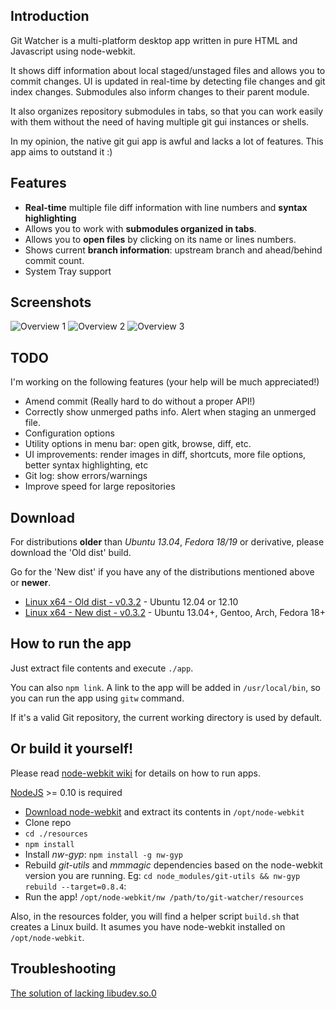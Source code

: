 ## Introduction

Git Watcher is a multi-platform desktop app written in pure HTML and Javascript using node-webkit.

It shows diff information about local staged/unstaged files and allows you to commit changes. UI is updated in real-time by detecting file changes and git index changes. Submodules also inform changes to their parent module.

It also organizes repository submodules in tabs, so that you can work easily with them without the need of having multiple git gui instances or shells.

In my opinion, the native git gui app is awful and lacks a lot of features. This app aims to outstand it :)

## Features

* **Real-time** multiple file diff information with line numbers and **syntax highlighting**
* Allows you to work with **submodules organized in tabs**.
* Allows you to **open files** by clicking on its name or lines numbers.
* Shows current **branch information**: upstream branch and ahead/behind commit count.
* System Tray support

## Screenshots
![Overview 1](http://screencloud.net/img/screenshots/d10102d44ddc040b2adb891b0ffdbffd.png)
![Overview 2](http://screencloud.net/img/screenshots/91176b2babb1b4df89a6b3ca0347a620.png)
![Overview 3](http://screencloud.net/img/screenshots/5b081d51fd0e1bef058ce68e73a832db.png)

## TODO

I'm working on the following features
(your help will be much appreciated!)

* Amend commit (Really hard to do without a proper API!)
* Correctly show unmerged paths info. Alert when staging an unmerged file.
* Configuration options
* Utility options in menu bar: open gitk, browse, diff, etc.
* UI improvements: render images in diff, shortcuts, more file options, better syntax highlighting, etc
* Git log: show errors/warnings
* Improve speed for large repositories

## Download

For distributions __older__ than *Ubuntu 13.04*, *Fedora 18/19* or derivative, please download the 'Old dist' build.

Go for the 'New dist' if you have any of the distributions mentioned above or __newer__.

* [Linux x64 - Old dist - v0.3.2](https://mega.co.nz/#!6RJzlTrL!1f7TkRzAuDK6KAQy3fpYFzGUqz5yqgfESj_BB2-NjQY) - Ubuntu 12.04 or 12.10
* [Linux x64 - New dist - v0.3.2](https://mega.co.nz/#!zQhjSBZT!Mxz8HoeCqcTdGIMcsMA27dA3epMxZ7pQMYLuxLdBxCM) - Ubuntu 13.04+, Gentoo, Arch, Fedora 18+

## How to run the app

Just extract file contents and execute `./app`.

You can also `npm link`. A link to the app will be added in `/usr/local/bin`, so you can run the app using `gitw` command.

If it's a valid Git repository, the current working directory is used by default.

## Or build it yourself!

Please read [node-webkit wiki](https://github.com/rogerwang/node-webkit/wiki) for details on how to run apps.

[NodeJS](http://nodejs.org/download/) >= 0.10 is required

* [Download node-webkit](https://github.com/rogerwang/node-webkit#downloads) and extract its contents in `/opt/node-webkit`
* Clone repo 
* `cd ./resources`
* `npm install`
* Install *nw-gyp*: `npm install -g nw-gyp`
* Rebuild *git-utils* and *mmmagic* dependencies based on the node-webkit version you are running. Eg: `cd node_modules/git-utils && nw-gyp rebuild --target=0.8.4`:
* Run the app! `/opt/node-webkit/nw /path/to/git-watcher/resources`

Also, in the resources folder, you will find a helper script `build.sh` that creates a Linux build. It asumes you have node-webkit installed on `/opt/node-webkit`.

## Troubleshooting

[The solution of lacking libudev.so.0](https://github.com/rogerwang/node-webkit/wiki/The-solution-of-lacking-libudev.so.0)
